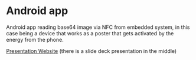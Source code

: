 # Android app

Android app reading base64 image via NFC from embedded system, in this case being a device that works as a poster that gets activated by the energy from the phone.

[Presentation Website](https://benmms.wixsite.com/dragosbenrfid) (there is a slide deck presentation in the middle)




